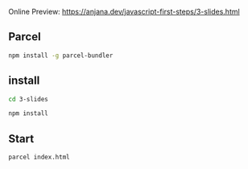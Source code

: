 Online Preview: https://anjana.dev/javascript-first-steps/3-slides.html

## Parcel
```bash
npm install -g parcel-bundler
```

## install
```bash
cd 3-slides
```
```bash
npm install
```

## Start
```bash
parcel index.html
```